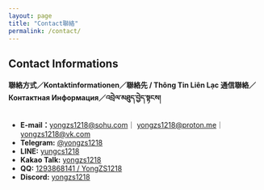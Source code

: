 ```yaml
---
layout: page
title: "Contact聯絡"
permalink: /contact/
---
```

## **Contact Informations**
#### **聯絡方式／Kontaktinformationen／聯絡先 / Thông Tin Liên Lạc 通信聯絡／Контактная Информация／འབྲེལ་མཐུད་བྱེད་སྟངས།**

- **E-mail：**[yongzs1218@sohu.com](mailto:yongzs1218@sohu.com)｜
[yongzs1218@proton.me](mailto:yongzs1218@proton.me)｜
[yongzs1218@vk.com](mailto:yongzs1218@vk.com)
- **Telegram:** [@yongzs1218](https://t.me/yongzs1218)
- **LINE:** [yungcs1218](https://line.me/ti/p/wLMQGJ87jm)
- **Kakao Talk:** [yongzs1218](https://qr.kakao.com/talk/Qh3geJCiJAkytjyKiPaE1Qlvwbo-)
- **QQ:** [1293868141 / YongZS1218](https://qm.qq.com/q/p2XylGh37E)
- **Discord:** [yongzs1218](https://discord.com/invite/HtBctJkr)

